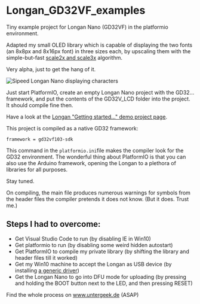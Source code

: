 # Longan_GD32VF_examples
Tiny example project for Longan Nano (GD32VF) in the platformio environment. 

Adapted my small OLED library which is capable of displaying the two fonts
(an 8x8px and 8x16px font) in three sizes each, by upscaling them with the
simple-but-fast [scale2x and scale3x](https://scale2x.it) algorithm. 

Very alpha, just to get the hang of it. 

![Sipeed Longan Nano displaying characters][nano-image-1]

[nano-image-1]: http://www.untergeek.de/wp-content/uploads/2020/02/20-02-09-12-53-18-4921-scaled-e1581249450940.jpg

Just start PlatformIO, create an empty Longan Nano project with the GD32... framework, and put the 
contents of the GD32V_LCD folder into the project. It should compile fine then. 

Have a look at the [Longan "Getting started..." demo project page](https://longan.sipeed.com/en/get_started/blink.html).

This project is compiled as a native GD32 framework:
```
framework = gd32vf103-sdk
```
This command in the `platformio.ini`file makes the compiler look for the GD32 environment. 
The wonderful thing about PlatformIO is that you can also use the Arduino framework, opening
the Longan to a plethora of libraries for all purposes. 

Stay tuned. 

On compiling, the main file produces numerous warnings for symbols from the header files the compiler pretends it does not know. 
(But it does. Trust me.)

## Steps I had to overcome: 
- Get Visual Studio Code to run (by disabling IE in Win10)
- Get platformio to run (by disabling some weird hidden autostart)
- Get PlatformIO to compile my private library (by shifting the library and header files till it worked)
- Get my Win10 machine to accept the Longan as USB device (by installing [a generic driver](https://longan.sipeed.com/en/get_started/blink.html#install-drivers-using-zadig))
- Get the Longan Nano to go into DFU mode for uploading (by pressing and holding the BOOT button next to the LED, and then pressing RESET)

Find the whole process on www.untergeek.de (ASAP) 
